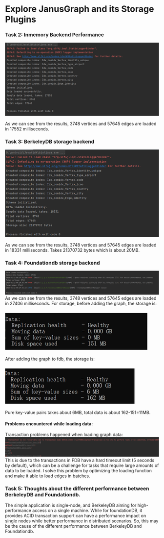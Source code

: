 # Explore JanusGraph and its Storage Plugins

### Task 2: Inmemory Backend Performance
![](screenshots/task2.png)

As we can see from the results, 3748 vertices and 57645 edges are loaded in 17552 milliseconds.
### Task 3: BerkeleyDB storage backend
![](screenshots/task3.png)

As we can see from the results, 3748 vertices and 57645 edges are loaded in 18331 milliseconds. 
Takes 21370732 bytes which is about 20MB.
### Task 4: Foundationdb storage backend
![](screenshots/task4-2.png)
As we can see from the results, 3748 vertices and 57645 edges are loaded in 27406 milliseconds. 
For storage, before adding the graph, the storage is:
### ![](screenshots/fdb_storage_status1.png)
After adding the graph to fdb, the storage is:
### ![](screenshots/fdb_storage_status2.png)
Pure key-value pairs takes about 6MB, total data is about 162-151=11MB.
#### Problems encountered while loading data:
Transaction problems happened when loading graph data:
![](screenshots/problem1.png)
This is due to the transactions in FDB have a hard timeout limit (5 seconds by default), which can be a challenge for tasks that require large amounts of data to be loaded.
I solve this problem by optimizing the loading function and make it able to load edges in batches.
### Task 5: Thoughts about the different performance between BerkeleyDB and Foundationdb.
The simple application is single-node, and BerkeleyDB aiming for high-performance access on a single machine. 
While for foundationDB, it provides ACID transaction support can have a performance impact on single nodes while better performance in distributed scenarios. 
So, this may be the cause of the different performance between BerkeleyDB and Foundationdb.
